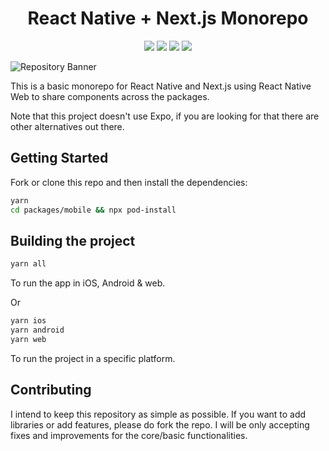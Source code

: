 <h1 align="center">React Native + Next.js Monorepo</h1>

<p align="center">
  <img src="https://img.shields.io/badge/-React Native-gray" />
  <img src="https://img.shields.io/badge/-Next.js-green" />
  <img src="https://img.shields.io/badge/-Monorepo-blue" />
  <img src="https://img.shields.io/badge/-React Native Web-red" />
</p>

![Repository Banner](https://i.imgur.com/wPdflX8.png[/img])

This is a basic monorepo for React Native and Next.js using React Native Web to share components across the packages.

Note that this project doesn't use Expo, if you are looking for that there are other alternatives out there.

## Getting Started

Fork or clone this repo and then install the dependencies:

```bash
yarn
cd packages/mobile && npx pod-install
```

## Building the project

```bash
yarn all
```

To run the app in iOS, Android & web.

Or

```bash
yarn ios
yarn android
yarn web
```

To run the project in a specific platform.

## Contributing

I intend to keep this repository as simple as possible. If you want to add libraries or add features, please do fork the repo. I will be only accepting fixes and improvements for the core/basic functionalities.
